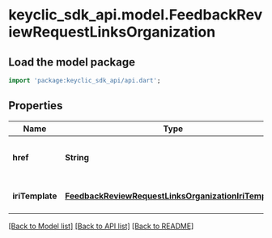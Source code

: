 # keyclic_sdk_api.model.FeedbackReviewRequestLinksOrganization

## Load the model package
```dart
import 'package:keyclic_sdk_api/api.dart';
```

## Properties
Name | Type | Description | Notes
------------ | ------------- | ------------- | -------------
**href** | **String** | The URI of the organization associated to the given feedbackreviewrequest. | [optional] [default to null]
**iriTemplate** | [**FeedbackReviewRequestLinksOrganizationIriTemplate**](FeedbackReviewRequestLinksOrganizationIriTemplate.md) |  | [optional] [default to null]

[[Back to Model list]](../README.md#documentation-for-models) [[Back to API list]](../README.md#documentation-for-api-endpoints) [[Back to README]](../README.md)


